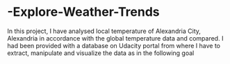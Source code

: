 # -Explore-Weather-Trends
In this project, I have analysed local temperature of Alexandria City, Alexandria in accordance with the global temperature data and compared. I had been provided with a database on Udacity portal from where I have to extract, manipulate and visualize the data as in the following goal
